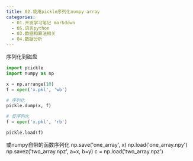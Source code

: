 ```yaml
---
title: 02.使用pickle序列化numpy array
categories:
  - 01.开发学习笔记 markdown
  - 05.语言python
  - 03.数据和算法相关
  - 04.数据分析
---
```


序列化到磁盘
```py
import pcickle
import numpy as np

x = np.arrange(10)
f = open('x.pkl', 'wb')

# 序列化
pickle.dump(x, f)

# 反序列化
f = open('x.pkl', 'rb')

pickle.load(f)
```

或numpy自带的函数序列化
np.save('one_array', x)
np.load('one_array.npy')
np.savez('two_array.npz', a=x, b=y)
c = np.load('two_array.npz')